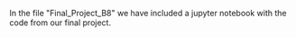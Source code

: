 In the file "Final_Project_B8" we have included a jupyter notebook with the code from our final project.
